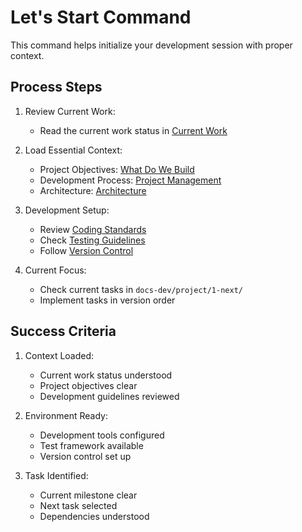 # Let's Start Command

This command helps initialize your development session with proper context.

## Process Steps

1. Review Current Work:
   - Read the current work status in [Current Work](../project/00-current-work.md)

2. Load Essential Context:
   - Project Objectives: [What Do We Build](../project/10-what-do-we-build.md)
   - Development Process: [Project Management](../project/01-project-management.md)
   - Architecture: [Architecture](../project/11-architecture.md)

3. Development Setup:
   - Review [Coding Standards](../guides/coding-standards.md)
   - Check [Testing Guidelines](../guides/testing.md)
   - Follow [Version Control](../guides/version-control.md)

4. Current Focus:
   - Check current tasks in `docs-dev/project/1-next/`
   - Implement tasks in version order

## Success Criteria

1. Context Loaded:
   - Current work status understood
   - Project objectives clear
   - Development guidelines reviewed

2. Environment Ready:
   - Development tools configured
   - Test framework available
   - Version control set up

3. Task Identified:
   - Current milestone clear
   - Next task selected
   - Dependencies understood